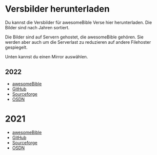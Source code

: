 # Versbilder herunterladen
Du kannst die Versbilder für awesomeBible Verse hier herunterladen. Die Bilder sind nach Jahren sortiert.

Die Bilder sind auf Servern gehostet, die awesomeBible gehören. Sie werden aber auch um die Serverlast zu reduzieren auf andere Filehoster gespiegelt.

Unten kannst du einen Mirror auswählen.
## 2022
- [awesomeBible](https://verse.awesomebible.de/releases/2022.zip)
- [GitHub](https://github.com/awesomebible/verse/releases/download/img-2022/2022.zip)
- [Sourceforge](https://sourceforge.net/projects/awesomebible-verse/files/2022.zip/download)
- [OSDN]()

# 2021
- [awesomeBible](https://verse.awesomebible.de/releases/2021.zip)
- [GitHub](https://github.com/awesomebible/verse/releases/download/img-2021/2021.zip)
- [Sourceforge](https://sourceforge.net/projects/awesomebible-verse/files/2021.zip/download)
- [OSDN](https://osdn.net/projects/awesomebible-verse/downloads/76603/2021.zip/)